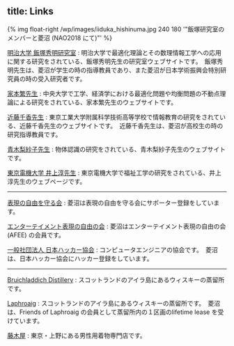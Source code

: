 title: Links
---
{% img float-right /wp/images/iiduka_hishinuma.jpg 240 180 '"飯塚研究室のメンバーと菱沼 (NAO2018 にて)"' %}

[明治大学 飯塚秀明研究室](http://iiduka.net)
: 明治大学で最適化理論とその数理情報工学への応用に関する研究をされている、飯塚秀明先生の研究室ウェブサイトです。　飯塚秀明先生は、菱沼が学生の時の指導教員であり、また菱沼が日本学術振興会特別研究員の時の受入研究者です。

[家本繁先生](https://oktagon.r.chuo-u.ac.jp/)
: 中央大学で工学、経済学における最適化問題や均衡問題の不動点理論による研究をされている、家本繁先生のウェブサイトです。

[近藤千香先生](http://www1.hst.titech.ac.jp/~kondo/)
: 東京工業大学附属科学技術高等学校で情報教育の研究をされている、近藤千香先生のウェブサイトです。　近藤千香先生は、菱沼が高校生の時の研究指導教員です。

[青木梨紗子先生](https://daori.web.fc2.com)
: 物体認識の研究をされている、青木梨紗子先生のウェブサイトです。

[東京電機大学 井上淳先生](https://ra-data.dendai.ac.jp/tduhp/KgApp?kyoinId=ymbogiooggy)
: 東京電機大学で福祉工学の研究をされている、井上淳先生のウェブページです。

---

[表現の自由を守る会](https://hyogen.jp/)
: 菱沼は表現の自由を守る会にサポーター登録をしています。

[エンターテイメント表現の自由の会](https://afee.jp/)
: 菱沼はエンターテイメント表現の自由の会(AFEE) の会員です。

[一般社団法人 日本ハッカー協会](https://www.hacker.or.jp/association/)
: コンピュータエンジニアの協会です。　菱沼は、日本ハッカー協会にハッカー登録をしています。

---

[Bruichladdich Distillery](http://bruichladdich.com)
: スコットランドのアイラ島にあるウィスキーの蒸留所です。

[Laphroaig](https://www.laphroaig.com)
: スコットランドのアイラ島にあるウィスキーの蒸留所です。　菱沼は、Friends of Laphroaig の会員として蒸留所内の１区画のlifetime lease を受けています。

[藤木屋](https://fujikiya-kimono.com/)
: 東京・上野にある男性用着物専門店です。
